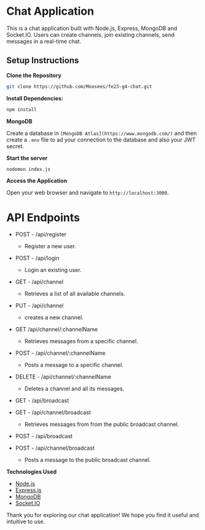 # Chat Application

This is a chat application built with Node.js, Express, MongoDB and Socket.IO.
Users can create channels, join existing channels, send messages in a real-time chat.

## Setup Instructions

**Clone the Repository**

```bash
git clone https://github.com/Moosees/fe23-g4-chat.git
```

**Install Dependencies:**
```bash
npm install
```

**MongoDB**

Create a database in `[MongoDB Atlas](https://www.mongodb.com/)` and then create a `.env` file to ad your connection to the database and also your JWT secret.

**Start the server**

```bash
nodemon index.js
```

**Access the Application**

Open your web browser and navigate to `http://localhost:3000`.


# API Endpoints

- POST - /api/register
  - Register a new user.
  
- POST - /api/login
  - Login an existing user.
  
- GET - /api/channel
  - Retrieves a list of all available channels.
  
- PUT - /api/channel
  - creates a new channel.
  
- GET /api/channel/:channelName
  - Retrieves messages from a specific channel.
  
- POST - /api/channel/:channelName
  - Posts a message to a specific channel.
  
- DELETE - /api/channel/:channelName
  - Deletes a channel and all its messages.

- GET - /api/broadcast
- GET - /api/channel/broadcast
  - Retrieves messages from from the public broadcast channel.

- POST - /api/broadcast
- POST - /api/channel/broadcast
  - Posts a message to the public broadcast channel.


**Technologies Used**

- [Node.js](https://nodejs.org/en)
- [Express.js](https://expressjs.com/)
- [MongoDB](https://www.mongodb.com/)
- [Socket.IO](https://socket.io/)


Thank you for exploring our chat application! We hope you find it useful and intuitive to use.
